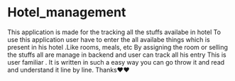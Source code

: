 # Hotel_management
This application is made for the tracking all the stuffs availabe in hotel
To use this application user have to enter the all availabe things which is present in his hotel .Like rooms, meals, etc
By assigning the room or selling the stuffs all are manage in backend and user can track all his entry
This is user familiar .
It is written in such a easy way you can go throw it and read and understand it line by line.
Thanks❤️❤️


